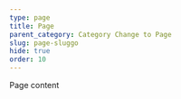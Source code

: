 ```yaml
---
type: page
title: Page
parent_category: Category Change to Page
slug: page-sluggo
hide: true
order: 10
---
```

Page content
